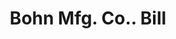---
doi: 10.7916/D84F32RK
date_other: '1880'
date_other_textual: 1880-1889
form: printed ephemera
genre:
- Invoices
name:
- Bohn Mfg. Co.
object_in_context_url: https://biggert.cul.columbia.edu/items/view/ave_biggert_00664
subject_hierarchical_geographic:
- St. Paul, Minnesota, United States
subject_name:
- Bohn Mfg. Co.
title: Bohn Mfg. Co.. Bill
sort_title: Bohn Mfg. Co.. Bill
call_number: ave_biggert_00664
coordinates:
- 44.94416666666666,-93.0936111111111
pid: ave_biggert_00664
identifiers: ave_biggert_00664
permalink: /biggert/ave_biggert_00664/
layout: iiif-image-page
---